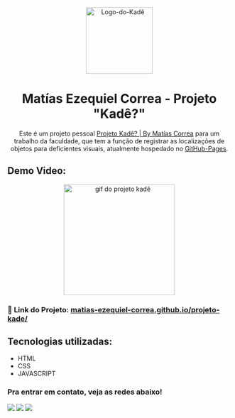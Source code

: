 <div align="center">
  <img alt="Logo-do-Kadê" src="https://i.ibb.co/0KpPy8C/kade-logo-1.png" width="150" />
</div>
<h1 align="center">
  Matías Ezequiel Correa - Projeto "Kadê?"
</h1>
<p align="center">
  Este é um projeto pessoal <a href="https://matias-ezequiel-correa.github.io/projeto-kade/" target="_blank">Projeto Kadê? | By Matías Correa</a> para um trabalho da faculdade, que tem a função de registrar as localizações de objetos para deficientes visuais, atualmente hospedado no <a href="https://github.com/matias-ezequiel-correa">GitHub-Pages</a>.
</p>

## Demo Video: <br>
[<p align="center"><img width="250" src="./src/design/projeto-kade-video.gif" alt="gif do projeto kadê">](https://matias-ezequiel-correa.github.io/projeto-kade/)</p>

### 🔗 Link do Projeto: <a href="https://matias-ezequiel-correa.github.io/projeto-kade/" target="_blank">matias-ezequiel-correa.github.io/projeto-kade/</a>

## Tecnologias utilizadas:

 * HTML
 * CSS
 * JAVASCRIPT

 ### Pra entrar em contato, veja as redes abaixo!
 
<div> 
  <a href="https://instagram.com/maticorrea10" target="_blank"><img src="https://img.shields.io/badge/-Instagram-%23E4405F?style=for-the-badge&logo=instagram&logoColor=white" target="_blank"></a>
  <a href = "https://matiasecorrea19@gmail.com"><img src="https://img.shields.io/badge/-Gmail-%23333?style=for-the-badge&logo=gmail&logoColor=white" target="_blank"></a>
  <a href="https://www.linkedin.com/in/matías-ezequiel-correa" target="_blank"><img src="https://img.shields.io/badge/-LinkedIn-%230077B5?style=for-the-badge&logo=linkedin&logoColor=white" target="_blank"></a> 
</div>
